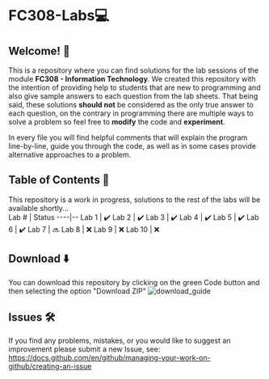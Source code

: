 # FC308-Labs💻 
## Welcome! 👋  
This is a repository where you can find solutions for the lab sessions of the module __FC308 - Information Technology__. We created this repository with the intention of providing help to students that are new to programming and also give sample answers to each question from the lab sheets. That being said, these solutions __should not__ be considered as the only true answer to each question, on the contrary in programming there are multiple ways to solve a problem so feel free to __modify__ the code and __experiment__.  

In every file you will find helpful comments that will explain the program line-by-line, guide you through the code, as well as in some cases provide alternative approaches to a problem.

## Table of Contents 📒
This repository is a work in progress, solutions to the rest of the labs will be available shortly...  
Lab # | Status
----|--
Lab 1 | ✔️
Lab 2 | ✔️
Lab 3 | ✔️
Lab 4 | ✔️
Lab 5 | ✔️
Lab 6 | ✔️
Lab 7 | 🔜
Lab 8 | ❌
Lab 9 | ❌
Lab 10 | ❌

## Download ⬇️
You can download this repository by clicking on the green Code button and then selecting the option "Download ZIP"
![download_guide](https://user-images.githubusercontent.com/16674165/114555618-c839f600-9c5f-11eb-8fb9-f99ad260d71a.png)

## Issues 🛠️
If you find any problems, mistakes, or you would like to suggest an improvement please submit a new Issue, see: https://docs.github.com/en/github/managing-your-work-on-github/creating-an-issue
